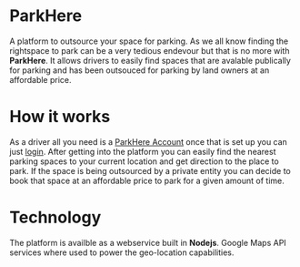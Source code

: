 # ParkHere
A platform to outsource your space for parking. As we all know finding the rightspace to park can be a very tedious endevour but that is no more with __ParkHere__. It allows drivers to easily find spaces that are avalable publically for parking and has been outsouced for parking by land owners at an affordable price.

# How it works
As a driver all you need is a [ParkHere Account](http://parkhere.com/signup) once that is set up you can just [login](http://parkhere.com/signin). After getting into the platform you can easily find the nearest parking spaces to your current location and get direction to the place to park. If the space is being outsourced by a private entity you can decide to book that space at an affordable price to park for a given amount of time.

# Technology
The platform is availble as a webservice built in __Nodejs__. Google Maps API services where used to power the geo-location capabilities.

